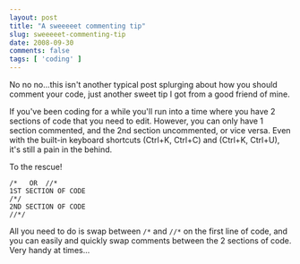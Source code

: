 ```yaml
---
layout: post
title: "A sweeeeet commenting tip"
slug: sweeeeet-commenting-tip
date: 2008-09-30
comments: false
tags: [ 'coding' ]
---
```

No no no...this isn't another typical post splurging about how you should comment your code, just another sweet tip I got from a good friend of mine.

If you've been coding for a while you'll run into a time where you have 2 sections of code that you need to edit.  However, you can only have 1 section commented, and the 2nd section uncommented, or vice versa.  Even with the built-in keyboard shortcuts (Ctrl+K, Ctrl+C) and (Ctrl+K, Ctrl+U), it's still a pain in the behind.

To the rescue!

    /*   OR  //*
    1ST SECTION OF CODE
    /*/
    2ND SECTION OF CODE
    //*/

All you need to do is swap between `/*` and `//*` on the first line of code, and you can easily and quickly swap comments between the 2 sections of code.  Very handy at times...
